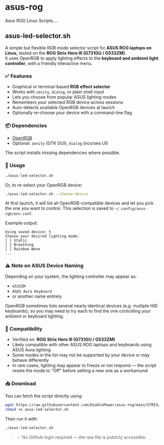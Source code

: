 # asus-rog
Asus ROG Linux Scripts....


## asus-led-selector.sh

A simple but flexible RGB mode selector script for **ASUS ROG laptops on Linux**, tested on the **ROG Strix Hero III (G731GU / G533ZM)**.  
It uses OpenRGB to apply lighting effects to the **keyboard and ambient light controller**, with a friendly interactive menu.

### ✅ Features

- Graphical or terminal-based **RGB effect selector**
- Works with `zenity`, `dialog`, or plain shell input
- Lets you choose from popular ASUS lighting modes
- Remembers your selected RGB device across sessions
- Auto-detects available OpenRGB devices at launch
- Optionally re-choose your device with a command-line flag

### 📦 Dependencies

- [OpenRGB](https://openrgb.org/)
- Optional: `zenity` (GTK GUI), `dialog` (ncurses UI)

The script installs missing dependencies where possible.

### 🔧 Usage

```bash
./asus-led-selector.sh
```

Or, to re-select your OpenRGB device:

```bash
./asus-led-selector.sh --choose-device
```

At first launch, it will list all OpenRGB-compatible devices and let you pick the one you want to control. This selection is saved to `~/.config/asus-rgb/env.conf`.

Example output:

```
Using saved device: 5
Choose your desired lighting mode:
[ ] Static
[ ] Breathing
[ ] Rainbow Wave
...
```

### ⚠️ Note on ASUS Device Naming

Depending on your system, the lighting controller may appear as:

- `G533ZM`
- `ASUS Aura Keyboard`
- or another name entirely

OpenRGB sometimes lists several nearly identical devices (e.g. multiple HID keyboards), so you may need to try each to find the one controlling your ambient or keyboard lighting.

### 🎯 Compatibility

- Verified on: **ROG Strix Hero III (G731GU / G533ZM)**
- Likely compatible with other ASUS ROG laptops and keyboards using ASUS Aura lighting
- Some modes in the list may not be supported by your device or may behave differently
- In rare cases, lighting may appear to freeze or not respond — the script resets the mode to "Off" before setting a new one as a workaround

### 📥 Download

You can fetch the script directly using:

```bash
wget https://raw.githubusercontent.com/DiabloPower/asus-rog/main/STRIX/Hero3/asus-led-selector.sh
chmod +x asus-led-selector.sh
```

Then run it with:

```bash
./asus-led-selector.sh
```

> ✅ No GitHub login required — the raw file is publicly accessible.
